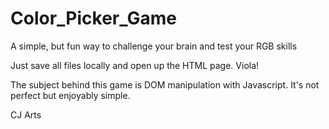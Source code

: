 # Color_Picker_Game
A simple, but fun way to challenge your brain and test your RGB skills

Just save all files locally and open up the HTML page. Viola! 

The subject behind this game is DOM manipulation with Javascript. It's not perfect but enjoyably simple.

CJ Arts
